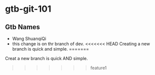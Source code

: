 # gtb-git-101

## Gtb Names

- Wang ShuanqiQi
- this change is on thr branch of dev.
<<<<<<< HEAD
Creating a new branch is quick and simple.
=======

Creat a new branch is quick AND simple.
>>>>>>> feature1

